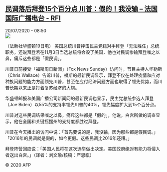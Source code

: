 <!--1595231710000-->
[民调落后拜登15个百分点 川普：假的！我没输 – 法国国际广播电台 - RFI](http://www.rfi.fr//cn/contenu/20200720-%E6%B0%91%E8%B0%83%E8%90%BD%E5%90%8E%E6%8B%9C%E7%99%BB15%E4%B8%AA%E7%99%BE%E5%88%86%E7%82%B9-%E5%B7%9D%E6%99%AE%E5%81%87%E7%9A%84%E6%88%91%E6%B2%A1%E8%BE%93)
------

<div>20/07/2020 - 08:50</div><img src="https://s.rfi.fr/media/display/17c859a6-ca5a-11ea-b63e-005056bff430/w:310/p:16x9/int0005b.200720145003.jpg"><div class="t-content__body u-clearfix"><div class="m-interstitial"></div><p>（法新社华盛顿19日电）    美国总统川普抨击民主党籍对手拜登「无法胜任」总统职务，还说拜登若在11月3日当选总统将会毁了美国，他也对民调惨输拜登嗤之以鼻，痛斥这些都是「假民调」。</p><p>    川普日前接受「福斯周日新闻」（Fox News Sunday）访问时，节目主持人华勒斯（Chris Wallace）告诉川普，福斯的最新民调显示，拜登不仅在处理疫情和应对种族问题的能力方面领先川普，甚至在应付经济问题方面也取得了领先优势，而川普长期以来正是打着复苏经济的大旗。</p><p>    华盛顿邮报和美国广播公司新闻网的最新民调也显示，民主党总统参选人拜登（Joe Biden）以55%的支持率领先川普的40%，领先幅度扩大到15个百分点。</p><p>    川普对这些民调结果嗤之以鼻，痛斥这些都是「假的」，他说，白宫所做的调查显示，他在全国和关键摇摆州的支持度都胜过拜登。</p><p>    川普在今天播出的访问中说：「首先要说的是，我没输，因为那些都是假民调。」「2016年的民调就是假的，如今更假。这些民调比2016年还糟。」</p><p>    拜登阵营回应说：「美国人民将在这次选举做出决定。美国政府绝对有能力将侵入者送出白宫。」（译者：刘文瑜/核稿：严思祺）</p><p class="t-copyright">© 2020 AFP</p>        </div>

